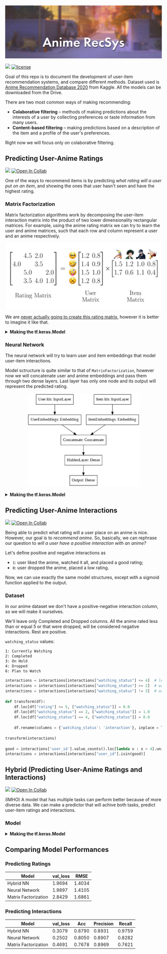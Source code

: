 ![banner](/images/banner.png)

[![](https://img.shields.io/badge/-Open%20Drive-4285F4?style=flat&logo=Google%20Drive&logoColor=white&labelColor=5c5c5c)](https://drive.google.com/drive/folders/1lUwT4v3Uji4JCMmjU4_qEpBQ2yl8HrYc)
[![license](https://img.shields.io/github/license/nomomon/Anime-RecSys)](/LICENSE)

Goal of this repo is to document the development of user-item recommendation systems, and compare different methods. Dataset used is [Anime Recommendation Database 2020](https://www.kaggle.com/hernan4444/anime-recommendation-database-2020) from Kaggle. All the models can be downloaded from the Drive.

There are two most common ways of making recommending:
- **Colaborative filtering** – methods of making predictions about the interests of a user by collecting preferences or taste information from many users.
- **Content-based filtering** – making predictions based on a description of the item and a profile of the user's preferences.

Right now we will focus only on colaborative filtering.

## Predicting User-Anime Ratings

[![](https://img.shields.io/badge/-Open%20in%20GitHub-157aba?style=flat&logo=GitHub&logoColor=white&labelColor=5c5c5c)](/User_Anime_Rating_Predictions.ipynb)
[![Open In Collab](https://colab.research.google.com/assets/colab-badge.svg)](https://colab.research.google.com/github/nomomon/anime-recommendations/blob/master/User_Anime_Rating_Predictions.ipynb)

One of the ways to recommend items is by predicting _what rating will a user put on an item_, and showing the ones that user hasn't seen and have the highest rating.

### Matrix Factorization

Matrix factorization algorithms work by decomposing the user-item interaction matrix into the product of two lower dimensionality rectangular matrices. For example, using the anime rating matrix we can try to learn the user and anime matrices, such that each row and column represent a user and an anime respectively.

<p align="center">
 <img width="500" src="images/matrix factorization.png" />
</p>

We are [never actually going to create this rating matrix](https://www.youtube.com/watch?v=wKzdFan5FeU&t=100s), however it is better to imagine it like that.

<details>
<summary>
<b>Making the tf.keras.Model</b>
</summary>
 
Instead of user and item matrices, we will use embeddings, which will map each user and anime to a vector. In addition, we'll add a bias to each user and anime.

```python
class MatrixFactorizationModel(tf.keras.Model):
    def __init__(self, num_users, num_items, embedding_dim):
        super(MatrixFactorizationModel, self).__init__()
        
        self.embedding_dim = embedding_dim
        
        self.user_embeddings = tf.keras.layers.Embedding(num_users, embedding_dim)
        self.item_embeddings = tf.keras.layers.Embedding(num_items, embedding_dim)

        self.user_biases = tf.keras.layers.Embedding(num_users, 1)
        self.item_biases = tf.keras.layers.Embedding(num_items, 1)

        self.bias = tf.Variable(tf.zeros([1]))

        self.dropout = tf.keras.layers.Dropout(.5)

    def call(self, inputs, training = False):
        ...
```

It is a good practice to place a dropout layer over embedding layers to prevent overfitting and in turn, making features more robust. To compute the predicted rating I use the formula `prediction = (user_embedding + user_bias) * (item_embedding + item_bias) + bias`.

```python
class MatrixFactorizationModel(tf.keras.Model):
    def __init__(self, num_users, num_items, embedding_dim):
    ...
    def call(self, inputs, training = False):
        user_ids = inputs[:, 0]
        item_ids = inputs[:, 1]

        user_embedding = self.user_embeddings(user_ids) + self.user_biases(user_ids)
        item_embedding = self.item_embeddings(item_ids) + self.item_biases(item_ids)

        if training:
            user_embedding = self.dropout(user_embedding, training = training)
            item_embedding = self.dropout(item_embedding, training = training)

        user_embedding = tf.reshape(user_embedding, [-1, self.embedding_dim])
        item_embedding = tf.reshape(item_embedding, [-1, self.embedding_dim])

        dot = tf.keras.layers.Dot(axes=1)([user_embedding, item_embedding]) + self.bias

        return dot
```

To compile the model I used Adam optimizer, MSE as the loss and RMSE as a metric to keep track of. The model is ran [eagerly](https://www.tensorflow.org/guide/eager), to allow such model definition.

```python
mf_model = MatrixFactorizationModel(num_users = num_users, 
                                    num_items = num_anime, 
                                    embedding_dim = 64)

mf_model.compile(
    optimizer = tf.keras.optimizers.Adam(),
    loss = tf.keras.losses.MeanSquaredError(),
    metrics = [
        tf.keras.metrics.RootMeanSquaredError("RMSE")
    ],
    run_eagerly = True
)
```
</details>

### Neural Network

The neural network will try to learn user and item embeddings that model user-item interactions.

Model sctructure is quite similar to that of `MatrixFactorization`, however now we will concatenate user and anime embeddings and pass them through two dense layers. Last layer has only one node and its output will represent the predicted rating.

<p align="center">
 <img height="300" src="images/neural network.png" />
</p>

<details>
<summary>
<b>Making the tf.keras.Model</b>
</summary>

Let's define the user and item embeddings and the two dense layers. I used `relu` activation on the output layer because predictions non-negative numbers.
 
```python
class NeuralNetworkModel(tf.keras.Model):
    def __init__(self, num_users, num_items, embedding_dim):
        super(NeuralNetworkModel, self).__init__()
        
        self.embedding_dim = embedding_dim
        
        self.user_embeddings = tf.keras.layers.Embedding(num_users, embedding_dim)
        self.item_embeddings = tf.keras.layers.Embedding(num_items, embedding_dim)

        self.dense1 = tf.keras.layers.Dense(64, activation='relu')
        self.dense2 = tf.keras.layers.Dense(1, activation='relu')

        self.concat = tf.keras.layers.Concatenate()
        self.dropout = tf.keras.layers.Dropout(.5)

    def call(self, inputs, training = False):
        ...
```

We'll take user and item embeddings, apply dropout after each, and concatenate them. Then we'll pass them through two dense layers.
 
```python
class NeuralNetworkModel(tf.keras.Model):
    def __init__(self, num_users, num_items, embedding_dim):
    ...
    def call(self, inputs, training = False):
        user_ids = inputs[:, 0]
        item_ids = inputs[:, 1]

        user_embedding = self.user_embeddings(user_ids)
        item_embedding = self.item_embeddings(item_ids)

        if training:
            user_embedding = self.dropout(user_embedding, training = training)
            item_embedding = self.dropout(item_embedding, training = training)

        user_embedding = tf.reshape(user_embedding, [-1, self.embedding_dim])
        item_embedding = tf.reshape(item_embedding, [-1, self.embedding_dim])

        x = self.concat([user_embedding, item_embedding])
        x = self.dense1(x)
        x = self.dense2(x)

        return x
```

Similarly to `MatrixFactorization`, to compile the model I used Adam optimizer, MSE as the loss and RMSE as a metric to keep track of. The model is ran [eagerly](https://www.tensorflow.org/guide/eager), to allow such model definition.

```python
nn_model = NeuralNetworkModel(num_users = num_users, 
                              num_items = num_anime, 
                              embedding_dim = 64)

nn_model.compile(
    optimizer = tf.keras.optimizers.Adam(),
    loss = tf.keras.losses.MeanSquaredError(),
    metrics = [
        tf.keras.metrics.RootMeanSquaredError("RMSE")
    ],
    run_eagerly = True
)
```
</details>


## Predicting User-Anime Interactions

[![](https://img.shields.io/badge/-Open%20in%20GitHub-157aba?style=flat&logo=GitHub&logoColor=white&labelColor=5c5c5c)](/User_Anime_Interactions_Predictions.ipynb)
[![Open In Collab](https://colab.research.google.com/assets/colab-badge.svg)](https://colab.research.google.com/github/nomomon/anime-recommendations/blob/master/User_Anime_Interactions_Predictions.ipynb)

Being able to predict what rating will a user place on an anime is nice. However, our goal is to _recommend anime_. So, basically, we can rephrase our question to _will a user have a positive interaction with an anime?_

Let's define positive and negative interactions as
- ` 1 `: user liked the anime, watched it all, and placed a good rating;
- ` 0 `: user dropped the anime, placed a low rating.

Now, we can use exactly the same model structures, except with a sigmoid function applied to the output.

### Dataset
In our anime dataset we don't have a positive-negative interaction column, so we will make it ourselves. 

We'll leave only Completed and Dropped columns. All the anime rated less than or equal 5 or that were dropped, will be considered negative interactions. Rest are positive.

`watching_status` values:
```
1: Currently Watching
2: Completed
3: On Hold
4: Dropped
6: Plan to Watch
```

```python
interactions = interactions[interactions["watching_status"] <= 4]  # leave only
interactions = interactions[interactions["watching_status"] >= 2]  # watching_status that
interactions = interactions[interactions["watching_status"] != 3]  # are 2 or 4

def transform(df):
    df.loc[df["rating"] <= 5, ["watching_status"]] = 0.0
    df.loc[df["watching_status"] == 2, ["watching_status"]] = 1.0
    df.loc[df["watching_status"] == 4, ["watching_status"]] = 0.0

    df.rename(columns = {'watching_status': 'interaction'}, inplace = True)

transform(interactions)

good = interactions['user_id'].value_counts().loc[lambda x : x > 4].unique()  # we will consider a user if they  
interactions = interactions[interactions["user_id"].isin(good)]               # have more than 4 occurances
```


## Hybrid (Predicting User-Anime Ratings and Interactions)

[![](https://img.shields.io/badge/-Open%20in%20GitHub-157aba?style=flat&logo=GitHub&logoColor=white&labelColor=5c5c5c)](/User_Anime_Hybrid_Predictions.ipynb)
[![Open In Collab](https://colab.research.google.com/assets/colab-badge.svg)](https://colab.research.google.com/github/nomomon/anime-recommendations/blob/master/User_Anime_Hybrid_Predictions.ipynb)

(IMHO) A model that has multiple tasks can perform better because of more diverse data.  We can make a predictor that will achive both tasks, predict user-item ratings and interactions. 

### Model

<details>
<summary><b>Making the tf.keras.Model</b></summary>

Model structure is similar to Neural Networs used for rating and interaction predictions, however now it has both outputs (`dense2` and `dense3` layers).
 
```python
class HybridNeuralNetworkModel(tf.keras.Model):
    def __init__(self, num_users, num_items, embedding_dim):
        super(HybridNeuralNetworkModel, self).__init__()
        
        self.embedding_dim = embedding_dim
        
        self.user_embeddings = tf.keras.layers.Embedding(num_users, embedding_dim)
        self.item_embeddings = tf.keras.layers.Embedding(num_items, embedding_dim)

        self.dense1 = tf.keras.layers.Dense(64, activation='relu')
        self.dense2 = tf.keras.layers.Dense(1, activation='relu')
        
        self.dense3 = tf.keras.layers.Dense(1, activation='sigmoid')

        self.concat = tf.keras.layers.Concatenate()
        self.dropout = tf.keras.layers.Dropout(.5)

    def call(self, inputs, training = False):
        ...
```
In output scence it is also similar, except now it returns two outputs.
 
```python
class HybridNeuralNetworkModel(tf.keras.Model):
    def __init__(self, num_users, num_items, embedding_dim):
        ...
    def call(self, inputs, training = False):
        user_ids = inputs[:, 0]
        item_ids = inputs[:, 1]

        user_embedding = self.user_embeddings(user_ids)
        item_embedding = self.item_embeddings(item_ids)

        if training:
            user_embedding = self.dropout(user_embedding, training = training)
            item_embedding = self.dropout(item_embedding, training = training)

        user_embedding = tf.reshape(user_embedding, [-1, self.embedding_dim])
        item_embedding = tf.reshape(item_embedding, [-1, self.embedding_dim])

        conc = self.concat([user_embedding, item_embedding])
        x = self.dense1(conc)
        
        x1 = self.dense2(x)
        x2 = self.dense3(x)

        return x1, x2
```
</details>


## Comparing Model Performances

### Predicting Ratings

| Model                | val_loss | RMSE   |
|----------------------|----------|--------|
| Hybrid NN            | 1.9694   | 1.4034 |
| Neural Network       | 1.9897   | 1.4105 |
| Matrix Factorization | 2.8429   | 1.6861 |

### Predicting Interactions

| Model                | val_loss | Acc    | Precision | Recall |
|----------------------|----------|--------|-----------|--------|
| Hybrid NN            | 0.3079   | 0.8790 | 0.8931    | 0.9759 |
| Neural Network       | 0.2502   | 0.8050 | 0.8907    | 0.8282 |
| Matrix Factorization | 0.4691   | 0.7678 | 0.8969    | 0.7621 |
